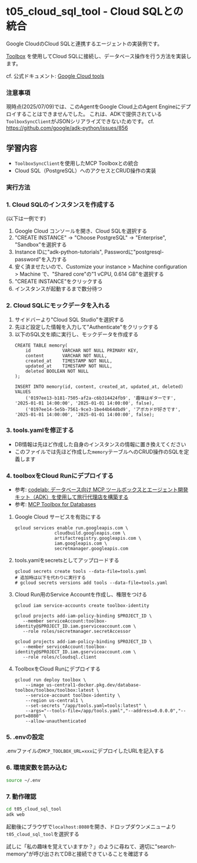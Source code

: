 # t05_cloud_sql_tool - Cloud SQLとの統合

Google CloudのCloud SQLと連携するエージェントの実装例です。

[Toolbox](https://googleapis.github.io/genai-toolbox/getting-started/introduction/) を使用してCloud SQLに接続し、データベース操作を行う方法を実装します。

cf. 公式ドキュメント: [Google Cloud tools](https://google.github.io/adk-docs/tools/google-cloud-tools/)

### 注意事項

現時点(2025/07/09)では、このAgentをGoogle Cloud上のAgent Engineにデプロイすることはできませんでした。
これは、ADKで提供されている`ToolboxSyncClient`がJSONシリアライズできないためです。
cf. https://github.com/google/adk-python/issues/856

## 学習内容
- `ToolboxSyncClient`を使用したMCP Toolboxとの統合
- Cloud SQL（PostgreSQL）へのアクセスとCRUD操作の実装

### 実行方法
### 1. Cloud SQLのインスタンスを作成する
(以下は一例です)
1. Google Cloud コンソールを開き、Cloud SQLを選択する
1. "CREATE INSTANCE" -> "Choose PostgreSQL" -> "Enterprise", "Sandbox"を選択する
1. Instance IDに"adk-python-tutorials", Passwordに"postgresql-password"を入力する
1. 安く済ませたいので、Customize your instance > Machine configuration > Machine で、"Shared core"の"1 vCPU, 0.614 GB"を選択する
1. "CREATE INSTANCE"をクリックする
1. インスタンスが起動するまで数分待つ

### 2. Cloud SQLにモックデータを入れる
1. サイドバーより"Cloud SQL Studio"を選択する
1. 先ほど設定した情報を入力して"Authenticate"をクリックする
1. 以下のSQL文を順に実行し、モックデータを作成する
    ```
    CREATE TABLE memory(
        id            VARCHAR NOT NULL PRIMARY KEY,
        content       VARCHAR NOT NULL,
        created_at    TIMESTAMP NOT NULL,
        updated_at    TIMESTAMP NOT NULL,
        deleted BOOLEAN NOT NULL
    );

    INSERT INTO memory(id, content, created_at, updated_at, deleted)
    VALUES
        ('0197ee13-b181-7505-af2a-c6b314424fb9', '趣味はギターです', '2025-01-01 14:00:00', '2025-01-01 14:00:00', false),
        ('0197ee14-5e5b-7561-9ce3-1be44b64dbd9', 'アボカドが好きです', '2025-01-01 14:00:00', '2025-01-01 14:00:00', false);
    ```

### 3. tools.yamlを修正する
- DB情報は先ほど作成した自身のインスタンスの情報に置き換えてください
- このファイルでは先ほど作成した`memory`テーブルへのCRUD操作のSQLを定義します

### 4. toolboxをCloud Runにデプロイする
- 参考: [codelab: データベース向け MCP ツールボックスとエージェント開発キット（ADK）を使用して旅行代理店を構築する](https://codelabs.developers.google.com/travel-agent-mcp-toolbox-adk?hl=ja)
- 参考: [MCP Toolbox for Databases](https://googleapis.github.io/genai-toolbox/how-to/deploy_toolbox/)

1. Google Cloud サービスを有効にする
    ```
    gcloud services enable run.googleapis.com \
                   cloudbuild.googleapis.com \
                   artifactregistry.googleapis.com \
                   iam.googleapis.com \
                   secretmanager.googleapis.com
    ```
1. tools.yamlをsecretsとしてアップロードする
    ```
    gcloud secrets create tools --data-file=tools.yaml
    # 追加時は以下を代わりに実行する
    # gcloud secrets versions add tools --data-file=tools.yaml
    ```
1. Cloud Run用のService Accountを作成し、権限をつける
    ```
    gcloud iam service-accounts create toolbox-identity

    gcloud projects add-iam-policy-binding $PROJECT_ID \
       --member serviceAccount:toolbox-identity@$PROJECT_ID.iam.gserviceaccount.com \
       --role roles/secretmanager.secretAccessor

    gcloud projects add-iam-policy-binding $PROJECT_ID \
       --member serviceAccount:toolbox-identity@$PROJECT_ID.iam.gserviceaccount.com \
       --role roles/cloudsql.client
    ```
1. ToolboxをCloud Runにデプロイする
    ```
    gcloud run deploy toolbox \
        --image us-central1-docker.pkg.dev/database-toolbox/toolbox/toolbox:latest \
        --service-account toolbox-identity \
        --region us-central1 \
        --set-secrets "/app/tools.yaml=tools:latest" \
        --args="--tools-file=/app/tools.yaml","--address=0.0.0.0","--port=8080" \
        --allow-unauthenticated
    ```

### 5. .envの設定
.envファイルの`MCP_TOOLBOX_URL=xxx`にデプロイしたURLを記入する

### 6. 環境変数を読み込む
```bash
source ~/.env
```

### 7. 動作確認
```bash
cd t05_cloud_sql_tool
adk web
```
起動後にブラウザで`localhost:8080`を開き、ドロップダウンメニューより`t05_cloud_sql_tool`を選択する

試しに「私の趣味を覚えていますか？」のように尋ねて、適切に"search-memory"が呼び出されてDBと接続できていることを確認する
